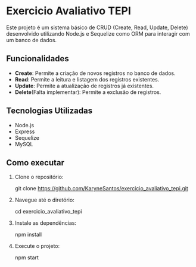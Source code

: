 # Exercicio Avaliativo TEPI

Este projeto é um sistema básico de CRUD (Create, Read, Update, Delete) desenvolvido utilizando Node.js e Sequelize como ORM para interagir com um banco de dados.

## Funcionalidades

- **Create**: Permite a criação de novos registros no banco de dados.
- **Read**: Permite a leitura e listagem dos registros existentes.
- **Update**: Permite a atualização de registros já existentes.
- **Delete**(Falta implementar): Permite a exclusão de registros.

## Tecnologias Utilizadas

- Node.js
- Express
- Sequelize
- MySQL

## Como executar

1. Clone o repositório:
   
   git clone https://github.com/KaryneSantos/exercicio_avaliativo_tepi.git
2. Navegue até o diretório:
   
   cd exercicio_avaliativo_tepi
3. Instale as dependências:
   
   npm install
4. Execute o projeto:
   
   npm start

